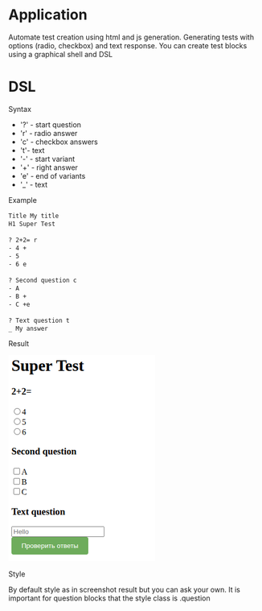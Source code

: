 # Application
Automate test creation using html and js generation.
Generating tests with options (radio, checkbox) and text response. You can create test blocks using a graphical shell and DSL

# DSL
Syntax
- '?' - start question
- 'r' - radio answer
- 'c' - checkbox answers
- 't'- text
- '-' - start variant
- '+' - right answer
- 'e' - end of variants
- '_' - text

<p>
  Example
</p>

```
Title My title
H1 Super Test

? 2+2= r
- 4 +
- 5
- 6 e

? Second question c
- A
- B +
- C +e

? Text question t 
_ My answer
```

<p>Result</p>

<img width="292" height="410" alt="image" src="test.png" />

<p>Style</p>
By default style as in screenshot result but you can ask your own. It is important for question blocks that the style class is .question
